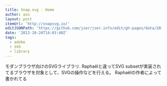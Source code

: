 ```yaml
---
title: Snap.svg - Home
author: azu
layout: post
itemUrl: 'http://snapsvg.io/'
editJSONPath: 'https://github.com/jser/jser.info/edit/gh-pages/data/2013/10/index.json'
date: '2013-10-24T14:03:40Z'
tags:
  - adobe
  - SVG
  - library
---
```

モダンブラウザ向けのSVGライブラリ.
Raphaëlと違ってSVG subsetが実装されてるブラウザを対象として、SVGの操作などを行える。
Raphaëlの作者によって書かれてる
